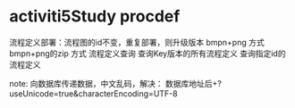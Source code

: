 # activiti5Study procdef
   流程定义部署：流程图的id不变，重复部署，则升级版本
        bmpn+png 方式
        bmpn+png的zip 方式
   流程定义查询
        查询Key版本的所有流程定义
        查询指定id的流程定义
        
   note:
        向数据库传递数据，中文乱码，解决：
            数据库地址后+?useUnicode=true&amp;characterEncoding=UTF-8
      